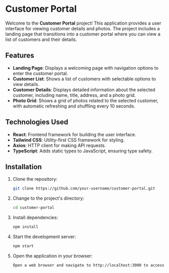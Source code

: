 # Customer Portal

Welcome to the **Customer Portal** project! This application provides a user interface for viewing customer details and photos. The project includes a landing page that transitions into a customer portal where you can view a list of customers and their details.

## Features

- **Landing Page**: Displays a welcoming page with navigation options to enter the customer portal.
- **Customer List**: Shows a list of customers with selectable options to view details.
- **Customer Details**: Displays detailed information about the selected customer, including name, title, address, and a photo grid.
- **Photo Grid**: Shows a grid of photos related to the selected customer, with automatic refreshing and shuffling every 10 seconds.

## Technologies Used

- **React**: Frontend framework for building the user interface.
- **Tailwind CSS**: Utility-first CSS framework for styling.
- **Axios**: HTTP client for making API requests.
- **TypeScript**: Adds static types to JavaScript, ensuring type safety.

## Installation

1. Clone the repository:

   ```bash
   git clone https://github.com/your-username/customer-portal.git
   
2. Change to the project's directory:   
    ```bash  
    cd customer-portal
3. Install dependencies:   
   ```bash
   npm install
4. Start the development server:   
   ```bash
   npm start
5. Open the application in your browser:   
   ```bash
   Open a web browser and navigate to http://localhost:3000 to access the application.
   
